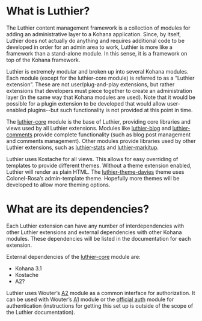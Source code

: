 ﻿# What is Luthier?

The Luthier content management framework is a collection of modules
for adding an administrative layer to a Kohana application. Since, by itself,
Luthier does not actually do anything and requires additional code to be developed
in order for an admin area to work, Luthier is more like a framework than a
stand-alone module. In this sense, it is a framework on top of the Kohana framework.

Luthier is extremely modular and broken up into several Kohana modules. Each module
(except for the luthier-core module) is referred to as a “Luthier extension”. These are
not user/plug-and-play extensions, but rather extensions that developers must piece
together to create an administration layer (in the same way that Kohana modules are
used). Note that it would be possible for a plugin extension to be developed that
would allow user-enabled plugins--but such functionality is not provided at this
point in time.

The [luthier-core](https://github.com/luthier/luthier-core) module is the base of Luthier,
providing core libraries and views used by all Luthier extensions. Modules like
[luthier-blog](https://github.com/luthier/luthier-blog) and
[luthier-comments](https://github.com/luthier/luthier-comments)
provide complete functionality (such as blog post management and comments management).
Other modules provide libraries used by other Luthier extensions, such as
[luthier-stats](https://github.com/luthier/luthier-stats) and [luthier-markitup](https://github.com/luthier/luthier-markitup).

Luthier uses Kostache for all views. This allows for easy overriding of templates to
provide different themes. Without a theme extension enabled, Luthier will render as
plain HTML. The [luthier-theme-davies](https://github.com/luthier/luthier-theme-davies)
theme uses Colonel-Rosa’s admin-template theme. Hopefully more themes will be
developed to allow more theming options.

# What are its dependencies?

Each Luthier extension can have any number of interdependencies with other Luthier
extensions and external dependencies with other Kohana modules. These dependencies
will be listed in the documentation for each extension.

External dependencies of the [luthier-core](https://github.com/luthier/luthier-core) module are:

 - Kohana 3.1
 - Kostache
 - A2?

Luthier uses Wouter’s [A2](https://github.com/Wouterrr/A2) module as a common interface
for authorization. It can be used with Wouter’s [A1](https://github.com/Wouterrr/A1)
module or the [official auth](https://github.com/kohana/auth) module for authentication
(instructions for getting this set up is outside of the scope of the Luthier documentation).
